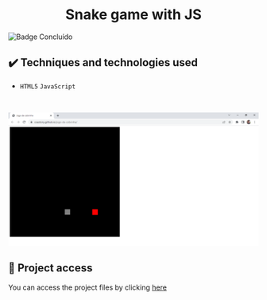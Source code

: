 <h1 align="center">Snake game with JS</h1>
 
 ![Badge Concluído](https://camo.githubusercontent.com/459f141bd5e24c179a0e2dd49691e290ed5c5d4b4cb97767daee7cfaf6e31121/687474703a2f2f696d672e736869656c64732e696f2f7374617469632f76313f6c6162656c3d535441545553266d6573736167653d434f4e434c5549444f26636f6c6f723d475245454e267374796c653d666f722d7468652d6261646765)
 
 ## ✔️ Techniques and technologies used

- ``HTML5`` ``JavaScript``

<br>

<p align="center">
 <img src="assets/snake.png" width="550" alt="Image project">
</p>

## 📁 Project access
You can access the project files by clicking [here](https://github.com/Coastony/jogo-da-cobrinha)
